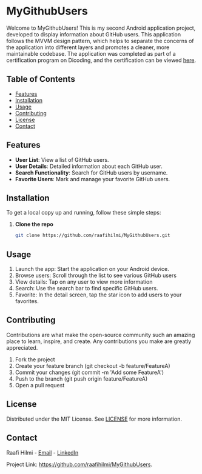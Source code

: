 # MyGithubUsers

Welcome to MyGithubUsers! This is my second Android application project, developed to display information about GitHub users. This application follows the MVVM design pattern, which helps to separate the concerns of the application into different layers and promotes a cleaner, more maintainable codebase. The application was completed as part of a certification program on Dicoding, and the certification can be viewed [here](https://www.dicoding.com/certificates/QLZ9R4GY9P5D). 

## Table of Contents

- [Features](#features)
- [Installation](#installation)
- [Usage](#usage)
- [Contributing](#contributing)
- [License](#license)
- [Contact](#contact)

## Features

- **User List**: View a list of GitHub users.
- **User Details**: Detailed information about each GitHub user.
- **Search Functionality**: Search for GitHub users by username.
- **Favorite Users**: Mark and manage your favorite GitHub users.

## Installation

To get a local copy up and running, follow these simple steps:

1. **Clone the repo**
   ```sh
   git clone https://github.com/raafihilmi/MyGithubUsers.git

## Usage

1. Launch the app: Start the application on your Android device.
2. Browse users: Scroll through the list to see various GitHub users
3. View details: Tap on any user to view more information
4. Search: Use the search bar to find specific GitHub users.
5. Favorite: In the detail screen, tap the star icon to add users to your favorites.

## Contributing
Contributions are what make the open-source community such an amazing place to learn, inspire, and create. Any contributions you make are greatly appreciated.

1. Fork the project
2. Create your feature branch (git checkout -b feature/FeatureA)
3. Commit your changes (git commit -m 'Add some FeatureA')
4. Push to the branch (git push origin feature/FeatureA)
5. Open a pull request

## License
Distributed under the MIT License. See [LICENSE](https://github.com/raafihilmi/MyGithubUsers/blob/main/LICENSE) for more information.

## Contact
Raafi Hilmi - [Email](mailto:raafihilmi90@gmail.com) - [LinkedIn](https://www.linkedin.com/in/raafi-hilmi)

Project Link: https://github.com/raafihilmi/MyGithubUsers.
